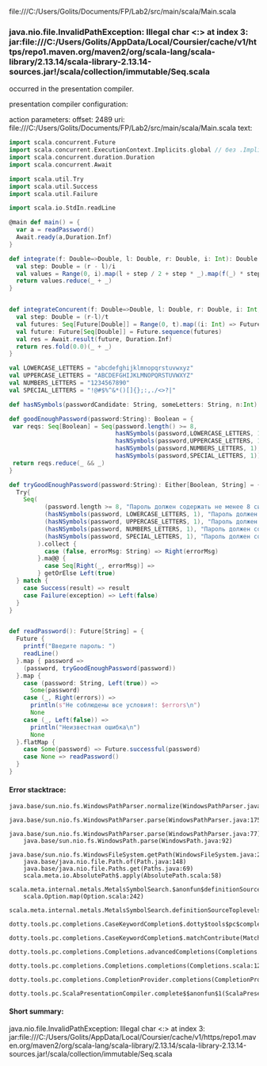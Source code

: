 file:///C:/Users/Golits/Documents/FP/Lab2/src/main/scala/Main.scala
### java.nio.file.InvalidPathException: Illegal char <:> at index 3: jar:file:///C:/Users/Golits/AppData/Local/Coursier/cache/v1/https/repo1.maven.org/maven2/org/scala-lang/scala-library/2.13.14/scala-library-2.13.14-sources.jar!/scala/collection/immutable/Seq.scala

occurred in the presentation compiler.

presentation compiler configuration:


action parameters:
offset: 2489
uri: file:///C:/Users/Golits/Documents/FP/Lab2/src/main/scala/Main.scala
text:
```scala
import scala.concurrent.Future
import scala.concurrent.ExecutionContext.Implicits.global // без .Implicits ломается
import scala.concurrent.duration.Duration
import scala.concurrent.Await

import scala.util.Try
import scala.util.Success
import scala.util.Failure

import scala.io.StdIn.readLine

@main def main() = {
  var a = readPassword()
  Await.ready(a,Duration.Inf)
}

def integrate(f: Double=>Double, l: Double, r: Double, i: Int): Double = {
  val step: Double = (r - l)/i
  val values = Range(0, i).map(l + step / 2 + step * _).map(f(_) * step)
  return values.reduce(_ + _)
}


def integrateConcurent(f: Double=>Double, l: Double, r: Double, i: Int, t: Int): Double = {
  val step: Double = (r-l)/t
  val futures: Seq[Future[Double]] = Range(0, t).map((i: Int) => Future {integrate(f, l + step * i, l + step * (i + 1), i)})
  val future: Future[Seq[Double]] = Future.sequence(futures)
  val res = Await.result(future, Duration.Inf)
  return res.fold(0.0)(_ + _)
}

val LOWERCASE_LETTERS = "abcdefghijklmnopqrstuvwxyz"
val UPPERCASE_LETTERS = "ABCDEFGHIJKLMNOPQRSTUVWXYZ"
val NUMBERS_LETTERS = "1234567890"
val SPECIAL_LETTERS = "!@#$%^&*()[]{};:,./<>?|"

def hasNSymbols(passwordCandidate: String, someLetters: String, n:Int): Boolean = passwordCandidate.count(someLetters.contains(_)) >= n

def goodEnoughPassword(password:String): Boolean = {
 var reqs: Seq[Boolean] = Seq(password.length() >= 8,
                              hasNSymbols(password,LOWERCASE_LETTERS, 1),
                              hasNSymbols(password,UPPERCASE_LETTERS, 1),
                              hasNSymbols(password,NUMBERS_LETTERS, 1),
                              hasNSymbols(password,SPECIAL_LETTERS, 1))
 return reqs.reduce(_ && _)
}

def tryGoodEnoughPassword(password:String): Either[Boolean, String] = {
  Try{
    Seq(
          (password.length >= 8, "Пароль должен содержать не менее 8 символов"),
          (hasNSymbols(password, LOWERCASE_LETTERS, 1), "Пароль должен содержать хотя бы одну заглавную букву"),
          (hasNSymbols(password, UPPERCASE_LETTERS, 1), "Пароль должен содержать хотя бы одну строчную букву"),
          (hasNSymbols(password, NUMBERS_LETTERS, 1), "Пароль должен содержать хотя бы одну цифру"),
          (hasNSymbols(password, SPECIAL_LETTERS, 1), "Пароль должен содержать хотя бы один специальный символ")
        ).collect {
          case (false, errorMsg: String) => Right(errorMsg)
        }.ma@@ {
          case Seq[Right(_, errorMsg)] => 
        } getOrElse Left(true)
  } match {
    case Success(result) => result
    case Failure(exception) => Left(false)
  }
}


def readPassword(): Future[String] = {
  Future {
    printf("Введите пароль: ")
    readLine()
  }.map { password =>
    (password, tryGoodEnoughPassword(password))
  }.map {
    case (password: String, Left(true)) =>
      Some(password) 
    case (_, Right(errors)) =>
      println(s"Не соблюдены все условия!: $errors\n")
      None 
    case (_, Left(false)) =>
      println("Неизвестная ошибка\n")
      None
  }.flatMap {
    case Some(password) => Future.successful(password) 
    case None => readPassword()
  }
}
```



#### Error stacktrace:

```
java.base/sun.nio.fs.WindowsPathParser.normalize(WindowsPathParser.java:204)
	java.base/sun.nio.fs.WindowsPathParser.parse(WindowsPathParser.java:175)
	java.base/sun.nio.fs.WindowsPathParser.parse(WindowsPathParser.java:77)
	java.base/sun.nio.fs.WindowsPath.parse(WindowsPath.java:92)
	java.base/sun.nio.fs.WindowsFileSystem.getPath(WindowsFileSystem.java:231)
	java.base/java.nio.file.Path.of(Path.java:148)
	java.base/java.nio.file.Paths.get(Paths.java:69)
	scala.meta.io.AbsolutePath$.apply(AbsolutePath.scala:58)
	scala.meta.internal.metals.MetalsSymbolSearch.$anonfun$definitionSourceToplevels$2(MetalsSymbolSearch.scala:70)
	scala.Option.map(Option.scala:242)
	scala.meta.internal.metals.MetalsSymbolSearch.definitionSourceToplevels(MetalsSymbolSearch.scala:69)
	dotty.tools.pc.completions.CaseKeywordCompletion$.dotty$tools$pc$completions$CaseKeywordCompletion$$$sortSubclasses(MatchCaseCompletions.scala:342)
	dotty.tools.pc.completions.CaseKeywordCompletion$.matchContribute(MatchCaseCompletions.scala:292)
	dotty.tools.pc.completions.Completions.advancedCompletions(Completions.scala:350)
	dotty.tools.pc.completions.Completions.completions(Completions.scala:120)
	dotty.tools.pc.completions.CompletionProvider.completions(CompletionProvider.scala:90)
	dotty.tools.pc.ScalaPresentationCompiler.complete$$anonfun$1(ScalaPresentationCompiler.scala:146)
```
#### Short summary: 

java.nio.file.InvalidPathException: Illegal char <:> at index 3: jar:file:///C:/Users/Golits/AppData/Local/Coursier/cache/v1/https/repo1.maven.org/maven2/org/scala-lang/scala-library/2.13.14/scala-library-2.13.14-sources.jar!/scala/collection/immutable/Seq.scala